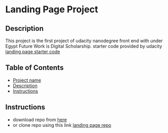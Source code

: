 # Landing Page Project

## Description

This project is the first project of udacity nanodegree front end with under Egypt Future Work is Digital Scholarship. starter code provided by udacity
[landing page starter code](https://github.com/udacity/fend.git)

## Table of Contents

* [Project name](#landing-page-project)
* [Description](#description)
* [Instructions](#instructions)

## Instructions

* download repo from [here](https://github.com/MohamedAlkholy/udacity-landing-page/archive/refs/heads/master.zip)
* or clone repo using this link [landing page repo](https://github.com/MohamedAlkholy/udacity-landing-page.git)


